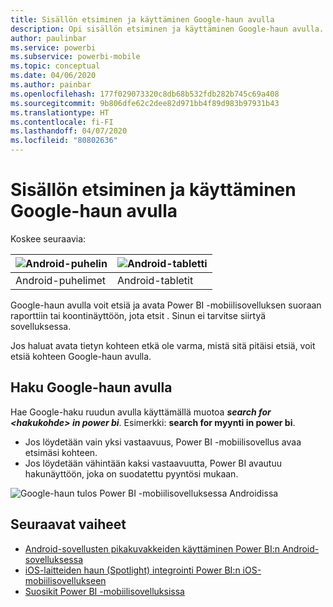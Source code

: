 ```yaml
---
title: Sisällön etsiminen ja käyttäminen Google-haun avulla
description: Opi sisällön etsiminen ja käyttäminen Google-haun avulla.
author: paulinbar
ms.service: powerbi
ms.subservice: powerbi-mobile
ms.topic: conceptual
ms.date: 04/06/2020
ms.author: painbar
ms.openlocfilehash: 177f029073320c8db68b532fdb282b745c69a408
ms.sourcegitcommit: 9b806dfe62c2dee82d971bb4f89d983b97931b43
ms.translationtype: HT
ms.contentlocale: fi-FI
ms.lasthandoff: 04/07/2020
ms.locfileid: "80802636"
---
```

# <a name="find-and-access-your-content-with-google-search"></a>Sisällön etsiminen ja käyttäminen Google-haun avulla

Koskee seuraavia:

| ![Android-puhelin](./media/mobile-app-find-access-google-search/android-logo-40-px.png) | ![Android-tabletti](./media/mobile-app-find-access-google-search/android-logo-40-px.png) |
|:--- |:--- |
| Android-puhelimet |Android-tabletit |

Google-haun avulla voit etsiä ja avata Power BI -mobiilisovelluksen suoraan raporttiin tai koontinäyttöön, jota etsit . Sinun ei tarvitse siirtyä sovelluksessa.

Jos haluat avata tietyn kohteen etkä ole varma, mistä sitä pitäisi etsiä, voit etsiä kohteen Google-haun avulla.

## <a name="search-using-google-search"></a>Haku Google-haun avulla

Hae Google-haku ruudun avulla käyttämällä muotoa ***search for &lt;hakukohde&gt; in power bi***. Esimerkki: **search for myynti in power bi**.

* Jos löydetään vain yksi vastaavuus, Power BI -mobiilisovellus avaa etsimäsi kohteen.
* Jos löydetään vähintään kaksi vastaavuutta, Power BI avautuu hakunäyttöön, joka on suodatettu pyyntösi mukaan.

![Google-haun tulos Power BI -mobiilisovelluksessa Androidissa](media/mobile-app-find-access-google-search/mobile-google-search.png)

## <a name="next-steps"></a>Seuraavat vaiheet
* [Android-sovellusten pikakuvakkeiden käyttäminen Power BI:n Android-sovelluksessa](mobile-app-quick-access-shortcuts.md)
* [iOS-laitteiden haun (Spotlight) integrointi Power BI:n iOS-mobiilisovellukseen](mobile-apps-ios-search-integration.md)
* [Suosikit Power BI -mobiilisovelluksissa](mobile-apps-favorites.md)
